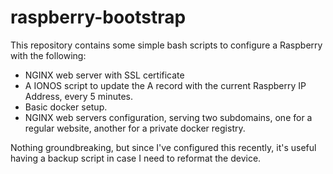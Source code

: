 # raspberry-bootstrap
This repository contains some simple bash scripts to configure a Raspberry with the following:

- NGINX web server with SSL certificate
- A IONOS script to update the A record with the current Raspberry IP Address, every 5 minutes.
- Basic docker setup.
- NGINX web servers configuration, serving two subdomains, one for a regular website, another for a private docker registry.


Nothing groundbreaking, but since I've configured this recently, it's useful having a backup script in case I need to reformat the device.
